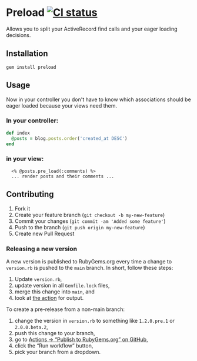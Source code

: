 # Preload [![CI status](https://github.com/zendesk/preload/actions/workflows/ci.yml/badge.svg)](https://github.com/zendesk/preload/actions/workflows/ci.yml)

Allows you to split your ActiveRecord find calls and your eager loading decisions.

## Installation

```
gem install preload
```

## Usage

Now in your controller you don't have to know which associations should be eager loaded because your views need them.

### In your controller:

```ruby
def index
  @posts = blog.posts.order('created_at DESC')
end
```

### in your view:
```
  <% @posts.pre_load(:comments) %>
  ... render posts and their comments ...
```

## Contributing

1. Fork it
2. Create your feature branch (`git checkout -b my-new-feature`)
3. Commit your changes (`git commit -am 'Added some feature'`)
4. Push to the branch (`git push origin my-new-feature`)
5. Create new Pull Request

### Releasing a new version
A new version is published to RubyGems.org every time a change to `version.rb` is pushed to the `main` branch.
In short, follow these steps:
1. Update `version.rb`,
2. update version in all `Gemfile.lock` files,
3. merge this change into `main`, and
4. look at [the action](https://github.com/zendesk/preload/actions/workflows/publish.yml) for output.

To create a pre-release from a non-main branch:
1. change the version in `version.rb` to something like `1.2.0.pre.1` or `2.0.0.beta.2`,
2. push this change to your branch,
3. go to [Actions → “Publish to RubyGems.org” on GitHub](https://github.com/zendesk/preload/actions/workflows/publish.yml),
4. click the “Run workflow” button,
5. pick your branch from a dropdown.
